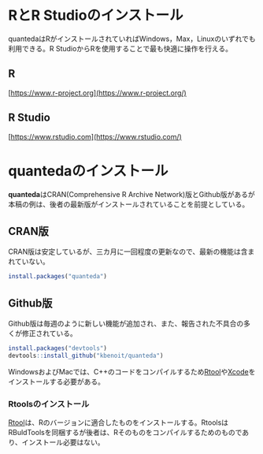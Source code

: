RとR Studioのインストール
=========================

quantedaはRがインストールされていればWindows，Max，Linuxのいずれでも利用できる。R StudioからRを使用することで最も快適に操作を行える。

R
-

[https://www.r-project.org](https://www.r-project.org/)

R Studio
--------

[https://www.rstudio.com](https://www.rstudio.com/)

quantedaのインストール
======================

**quanteda**はCRAN(Comprehensive R Archive Network)版とGithub版があるが本稿の例は、後者の最新版がインストールされていることを前提としている。

CRAN版
------

CRAN版は安定しているが、三カ月に一回程度の更新なので、最新の機能は含まれていない。

``` r
install.packages("quanteda")
```

Github版
--------

Github版は毎週のように新しい機能が追加され、また、報告された不具合の多くが修正されている。

``` r
install.packages("devtools")
devtools::install_github("kbenoit/quanteda")
```

WindowsおよびMacでは、C++のコードをコンパイルするため[Rtool](https://cran.r-project.org/bin/windows/Rtools/)や[Xcode](http://osxdaily.com/2014/02/12/install-command-line-tools-mac-os-x/)をインストールする必要がある。

### Rtoolsのインストール

[Rtool](https://cran.r-project.org/bin/windows/Rtools/)は、Rのバージョンに適合したものをインストールする。RtoolsはRBuldToolsを同梱するが後者は、Rそのものをコンパイルするためのものであり、インストール必要はない。
